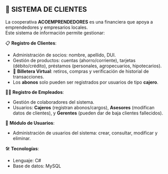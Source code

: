 ## 💼 SISTEMA DE CLIENTES

La cooperativa **ACOEMPRENDEDORES** es una financiera que apoya a emprendedores y empresarios locales.
<br>Este sistema de información permite gestionar:

📋 **Registro de Clientes**:
- Administración de socios: nombre, apellido, DUI.
- Gestión de productos: cuentas (ahorro/corriente), tarjetas (débito/crédito), préstamos (personales, agropecuarios, hipotecarios).
- 📲 **Billetera Virtual**: retiros, compras y verificación de historial de transacciones.
- Los **abonos** solo pueden ser registrados por usuarios de tipo **cajero**.

👨‍💼 **Registro de Empleados**:
- Gestión de colaboradores del sistema.
- Usuarios: **Cajeros** (registran abonos/cargos), **Asesores** (modifican datos de clientes), y **Gerentes** (pueden dar de baja clientes fallecidos).

🔐 **Módulo de Usuarios**:
- Administración de usuarios del sistema: crear, consultar, modificar y eliminar.

🛠 **Tecnologías**:  
- Lenguaje: C#  
- Base de datos: MySQL
